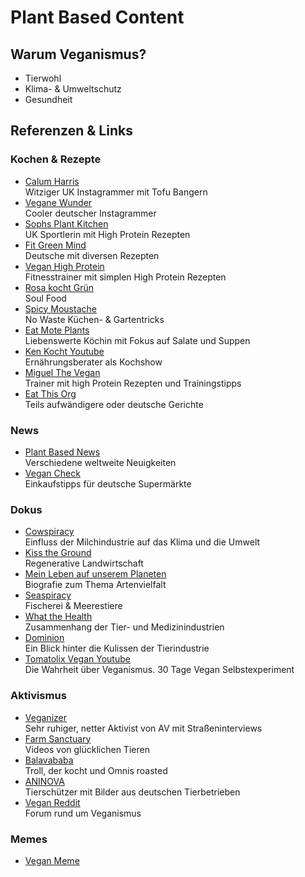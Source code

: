 # Plant Based Content

## Warum Veganismus?

- Tierwohl
- Klima- & Umweltschutz
- Gesundheit

## Referenzen & Links

### Kochen & Rezepte

- [Calum Harris](https://www.instagram.com/calumharris) \
Witziger UK Instagrammer mit Tofu Bangern
- [Vegane Wunder](https://www.instagram.com/veganewunder) \
Cooler deutscher Instagrammer
- [Sophs Plant Kitchen](https://www.instagram.com/sophsplantkitchen) \
UK Sportlerin mit High Protein Rezepten
- [Fit Green Mind](https://www.instagram.com/fitgreenmind) \
Deutsche mit diversen Rezepten
- [Vegan High Protein](https://www.instagram.com/vegan_high_protein) \
Fitnesstrainer mit simplen High Protein Rezepten
- [Rosa kocht Grün](https://www.instagram.com/rosakochtgruen) \
Soul Food
- [Spicy Moustache](https://www.instagram.com/_spicymoustache_) \
No Waste Küchen- & Gartentricks
- [Eat Mote Plants](https://www.instagram.com/eatmoreplants.no) \
Liebenswerte Köchin mit Fokus auf Salate und Suppen
- [Ken Kocht Youtube](https://www.youtube.com/@kenkocht) \
Ernährungsberater als Kochshow
- [Miguel The Vegan](https://www.instagram.com/miguelthevegan) \
Trainer mit high Protein Rezepten und Trainingstipps
- [Eat This Org](https://www.instagram.com/eatthisorg) \
Teils aufwändigere oder deutsche Gerichte

### News

- [Plant Based News](https://www.instagram.com/plantbasednews) \
Verschiedene weltweite Neuigkeiten
- [Vegan Check](https://www.instagram.com/vegan_check) \
Einkaufstipps für deutsche Supermärkte

### Dokus

- [Cowspiracy](https://www.imdb.com/title/tt3302820/) \
Einfluss der Milchindustrie auf das Klima und die Umwelt
- [Kiss the Ground](https://www.imdb.com/title/tt8618654/) \
Regenerative Landwirtschaft
- [Mein Leben auf unserem Planeten](https://www.imdb.com/title/tt11989890/) \
Biografie zum Thema Artenvielfalt
- [Seaspiracy](https://www.imdb.com/title/tt14152756/) \
Fischerei & Meerestiere
- [What the Health](https://www.imdb.com/title/tt5541848/) \
Zusammenhang der Tier- und Medizinindustrien
- [Dominion](https://www.imdb.com/title/tt5773402/) \
Ein Blick hinter die Kulissen der Tierindustrie
- [Tomatolix Vegan Youtube](https://www.youtube.com/watch?v=2Qk75XhDFJk) \
Die Wahrheit über Veganismus. 30 Tage Vegan Selbstexperiment

### Aktivismus

- [Veganizer](https://www.instagram.com/veganizer.d) \
Sehr ruhiger, netter Aktivist von AV mit Straßeninterviews
- [Farm Sanctuary](https://www.instagram.com/farmsanctuary) \
Videos von glücklichen Tieren
- [Balavababa](https://www.instagram.com/balavababa) \
Troll, der kocht und Omnis roasted
- [ANINOVA](https://www.instagram.com/aninova) \
Tierschützer mit Bilder aus deutschen Tierbetrieben
- [Vegan Reddit](https://www.reddit.com/r/vegan/) \
Forum rund um Veganismus

### Memes

- [Vegan Meme](https://www.instagram.com/vegan.meme)
